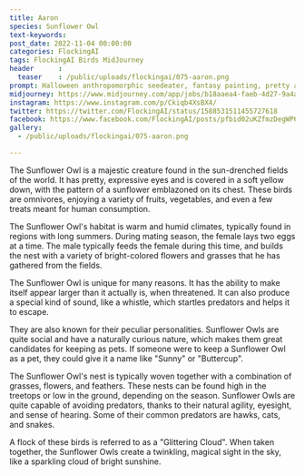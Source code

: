 ```yaml
---
title: Aaron
species: Sunflower Owl
text-keywords: 
post_date: 2022-11-04 00:00:00
categories: FlockingAI
tags: FlockingAI Birds MidJourney 
header      :
  teaser    : /public/uploads/flockingai/075-aaron.png
prompt: Halloween anthropomorphic seedeater, fantasy painting, pretty and expressive eyes, vivid colors, BirdPunk, pastelpunk, elegant, mythical, ethereal, intricate, elaborate, hyperrealism, hyper detailed, strong expressiveness and emotionality, 8K, Ultra Realistic, high octane
midjourney: https://www.midjourney.com/app/jobs/b18aaea4-faeb-4d27-9a4a-24c76b57f114
instagram: https://www.instagram.com/p/Ckiqb4XsBX4/
twitter: https://twitter.com/FlockingAI/status/1588531511455727618
facebook: https://www.facebook.com/FlockingAI/posts/pfbid02uKZfmzDegWP615NMfuF19yXF8HVA6i95TGdpcRWduF3J6MtXHsnUWxEiLsVK43skl
gallery: 
  - /public/uploads/flockingai/075-aaron.png

---
```



The Sunflower Owl is a majestic creature found in the sun-drenched fields of the world. It has pretty, expressive eyes and is covered in a soft yellow down, with the pattern of a sunflower emblazoned on its chest. These birds are omnivores, enjoying a variety of fruits, vegetables, and even a few treats meant for human consumption.

The Sunflower Owl's habitat is warm and humid climates, typically found in regions with long summers. During mating season, the female lays two eggs at a time. The male typically feeds the female during this time, and builds the nest with a variety of bright-colored flowers and grasses that he has gathered from the fields.

The Sunflower Owl is unique for many reasons. It has the ability to make itself appear larger than it actually is, when threatened. It can also produce a special kind of sound, like a whistle, which startles predators and helps it to escape.

They are also known for their peculiar personalities. Sunflower Owls are quite social and have a naturally curious nature, which makes them great candidates for keeping as pets. If someone were to keep a Sunflower Owl as a pet, they could give it a name like "Sunny" or "Buttercup".

The Sunflower Owl's nest is typically woven together with a combination of grasses, flowers, and feathers. These nests can be found high in the treetops or low in the ground, depending on the season. Sunflower Owls are quite capable of avoiding predators, thanks to their natural agility, eyesight, and sense of hearing. Some of their common predators are hawks, cats, and snakes.

A flock of these birds is referred to as a "Glittering Cloud". When taken together, the Sunflower Owls create a twinkling, magical sight in the sky, like a sparkling cloud of bright sunshine.
